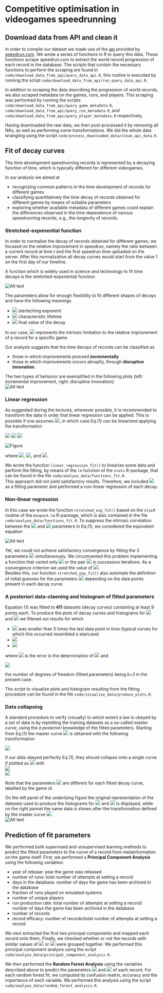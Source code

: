 # Competitive optimisation in videogames speedrunning

## Download data from API and clean it

In order to compile our dataset we made use of the [api](https://github.com/speedruncomorg/api) provided by [speedrun.com](https://www.speedrun.com/). We wrote a series of functions in R
to query this data. These functions scrape speedrun.com to extract the world record progression of each record in the database. The scripts that contain the necessary functions to perform the scraping are found in `code/download_data_from_api/query_data_api.R`, this routine is executed by running the script `code/download_data_from_api/run_query_data_api.R`.

In addition to scraping the data describing the progression of world records, we also scraped metadata on the games, runs, and players. This scraping was performed by running the scripts `code/download_data_from_api/query_game_metadata.R`, `code/download_data_from_api/query_run_metadata.R`, and `code/download_data_from_api/query_player_metadata.R` respectively. 

Having downloaded the raw data, we then post-processed it by removing all NAs, as well as performing some transformations. We did the whole data wrangling using the script `code/process_downloaded_data/clean_api_data.R`. 


## Fit of decay curves


The time development speedrunning records is represented by a decaying function of time, which is typically different for different videogames.   

In our analysis we aimed at    
* recognizing common patterns in the time development of records for different games   
* classifying quantitatively the time decay of records obtained for different games by means of suitable parameters     
* exploring whether available metadata of different games could explain the differences observed in the time dependence of various speedrunning records, e.g., the longevity of records.      


### Stretched-exponential function

In order to normalize the decay of records obtained for different games, we focused on the relative improvement in speedrun, namely the ratio between a current record at time *t* and the first speedrun time uploaded on the server. After this normalization all decay curves would start from the value 1 on the first day of our timeline. 


A function which is widely used in science and technology to fit time decays is the stretched-exponential function   
<!--
<img src="https://render.githubusercontent.com/render/math?math=f(t)=\left(1-f_\infty\right){\rm e}^{-(t/\tau_0)^\beta}+f_\infty\,\,\,\,\,\,\,\,\,\,\,\, (1)">
-->

![Alt text](https://latex.codecogs.com/png.image?\dpi{110}&space;\bg_white&space;f(t)=\left(1-f_\infty\right)e^{-(t/\tau_0)^\beta}+f_\infty\qquad(1))


The parameters allow for enough flexibility to fit different shapes of decays and have the following meanings 

* <img src="https://render.githubusercontent.com/render/math?math=\beta"> sterteching exponent  
* <img src="https://render.githubusercontent.com/render/math?math=\tau_0">  characteristic lifetime    
* <img src="https://render.githubusercontent.com/render/math?math=f_\infty"> final value of the decay    

In our case, <img src="https://render.githubusercontent.com/render/math?math=f_\infty"> represents the intrinsic limitation to the relative improvement of a record for a specific game. 

Our analysis suggests that the time decays of records can be classified as 

* those in which improvements proceed **incrementally**      
* those in which improvements occurs abruptly, through **disruptive innovation**. 
 
The two types of behavior are exemplified in the following plots (left: incremental improvement, right: disruptive innovation):  
![Alt text](./figures_readme/beta_theo_2_regimes.png)



### Linear regression

As suggested during the lectures, whenever possible, it is recommended to transform the data in order that linear regression can be applied. This is possible if one assumes <img src="https://render.githubusercontent.com/render/math?math=f_\infty=0">, in which case Eq.(1) can be linearized applying the transformation 

<img src="https://render.githubusercontent.com/render/math?math=f(t) = {\rm e}^{-(t/\tau_0)^\beta}">
<img src="https://render.githubusercontent.com/render/math?math=z=\log\left[f(t)\right]= - \left(\frac{t}{\tau_0}\right)^\beta">
<img src="https://render.githubusercontent.com/render/math?math=y=\log\left(-z\right)= \beta \log(t) - \beta\log(\tau_0)">   

![Figure](https://latex.codecogs.com/png.image?\dpi{110}&space;\bg_white&space;y=A+Bx)

where <img src="https://render.githubusercontent.com/render/math?math=x=\log(t)">, <img src="https://render.githubusercontent.com/render/math?math=B=\beta">, and <img src="https://render.githubusercontent.com/render/math?math=A=- \beta\log(\tau_0)">. 

We wrote the function `linear_regression_fit()` to linearize some data and perform the fitting, by means of the `lm` function of the `stats` R-package, that can be found in the file  `code/analyse_data/functions_fit.R`.   
This approach did not yield satisfactory results. Therefore, we included <img src="https://render.githubusercontent.com/render/math?math=f_\infty"> as a fitting parameter and performed a non-linear regression of each decay. 
 

### Non-linear regression

In this case we wrote the function `stretched_exp_fit()` based on the `nlsLM` routine of the `minpack.lm` R-package, which is also contained in the file `code/analyse_data/functions_fit.R`. To suppress the intrinsic correlation between the <img src="https://render.githubusercontent.com/render/math?math=\beta"> and <img src="https://render.githubusercontent.com/render/math?math=\tau_0"> parameters in Eq.(1), we considered the equivalent equation 
<!--
<img src="https://render.githubusercontent.com/render/math?math=f(t)=\left(1-f_\infty\right) {\rm e}^{-\lambda \, t^\beta} + f_\infty">
-->

![Alt text](https://latex.codecogs.com/png.image?\dpi{110}&space;\bg_white&space;f(t)=\left(1-f_\infty\right)e^{-\lambda(t)^\beta}+f_\infty)

Yet, we could not achieve satisfactory convergence by fitting the 3 parameters <img src="https://render.githubusercontent.com/render/math?math=(\beta,\,\lambda,\, f_\infty)"> simultaneously. We circumvented this problem implementing a function that varied only <img src="https://render.githubusercontent.com/render/math?math=\beta"> or the pair  <img src="https://render.githubusercontent.com/render/math?math=(\lambda,\, f_\infty)"> in successive iterations. As a convergence criterion we used the value of <img src="https://render.githubusercontent.com/render/math?math=R^2">.  
Besides this, our function `stretched_exp_fit()` also automate the definition of initial guesses for the parameters <img src="https://render.githubusercontent.com/render/math?math=(\beta,\,\lambda,\, f_\infty)"> depending on the data points present in each decay curve.     


### A posteriori data-claening and histogram of fitted parameters 

Equation (1) was fitted to **411** datasets (decay curves) containing at least 9 points each. 
To produce the plots of decay curves and histograms for 
<img src="https://render.githubusercontent.com/render/math?math=\beta"> and <img src="https://render.githubusercontent.com/render/math?math=\tau0"> we filtered out results for which 

* <img src="https://render.githubusercontent.com/render/math?math=\tau_0"> was smaller than 5 times the last data point in time (typical curves for which this occurred resembled a staircase)  
* <img src="https://render.githubusercontent.com/render/math?math=\delta \tau_0/\tau_0 > 0.4">    
* <img src="https://render.githubusercontent.com/render/math?math=R^2_{\rm adj} < 0.65">        
where <img src="https://render.githubusercontent.com/render/math?math=\delta \tau_0"> is the error in the determination of 
<img src="https://render.githubusercontent.com/render/math?math=\tau_0=\lambda^{-1/\beta}"> and  

<img src="https://render.githubusercontent.com/render/math?math=R^2_{\rm adj} = R^2 - \left(1-R^2\right) \frac{n-k-1}{n-k-1}">     

the number of degrees of freedom (fitted parameters) being *k=3* in the present case. 

The script to visualize plots and histogram resulting from the fitting procedure can be found in the file `code/visualise_data/produce_plots.R`. 

### Data collapsing 

A standard procedure to verify (visually) to which extent a law is obeyed by a set of data is by replotting the training datasets as a so-called *master curve*, using the *a posteriori* knowledge of the fitted parameters. Starting from Eq.(1) the master curve <img src="https://render.githubusercontent.com/render/math?math=F[x]"> is obtained with the following transformation 

<img src="https://render.githubusercontent.com/render/math?math=F\left[\left(\frac{t}{\tau_0}\right)^\beta\right] =\frac{f(t)-f_\infty}{1-f_\infty} = {\rm e}^{-(t/\tau_0)^\beta}">  
                   
If our data obeyed perfectly Eq.(1), they should collapse onto a single curve if plotted as <img src="https://render.githubusercontent.com/render/math?math=y_i \sim x_i"> with   
<img src="https://render.githubusercontent.com/render/math?math=x_i = \left(\frac{t_i}{\tau_0}\right)^\beta">   
<img src="https://render.githubusercontent.com/render/math?math=y_i =\frac{f(t_i)-f_\infty}{1-f_\infty}{\rm e}^{-(t_i/\tau_0)^\beta}">    

Note that the parameters <img src="https://render.githubusercontent.com/render/math?math=(\beta,\,\tau_0,\, f_\infty)"> are different for each fitted decay curve, labelled by the game id. 

On the left panel of the underlying figure the original representation of the datesets used to produce the histograms for <img src="https://render.githubusercontent.com/render/math?math=\beta"> and <img src="https://render.githubusercontent.com/render/math?math=\tau0"> is displayed, while on the right pannel the same data is shown after the transformation defined by the master curve <img src="https://render.githubusercontent.com/render/math?math=F[x]">.          
![Alt text](./figures_readme/collapse_all.png)


## Prediction of fit parameters

We performed both supervised and unsupervised learning methods to predict the fitted parameters to the curve of a record from metainformation on the game itself. First, we performed a **Principal Component Analysis** using the following variables: 

* year of release: year the game was released
* number of runs: total number of attempts at setting a record
* days in the database: number of days the game has been archived in the database
* fraction of runs played on emulated systems
* number of unique players
* run production rate: total number of attempts at setting a record/ number of days the game has been archived in the database
* number of records
* record efficacy: number of records/total number of attempts at setting a record

We next extracted the first two principal components and mapped each record onto them. Finally, we checked whether or not the records with similar values of <img src="https://render.githubusercontent.com/render/math?math=\beta"> or <img src="https://render.githubusercontent.com/render/math?math=\tau0"> were grouped together. We performed this principal component analysis using the script `code/analyse_data/principal_component_analysis.R`.

We then performed the **Random Forest Analysis** using the variables described above to predict the parameters <img src="https://render.githubusercontent.com/render/math?math=\beta"> and <img src="https://render.githubusercontent.com/render/math?math=\tau0"> of each record. For each random forest fit, we computed its confusion matrix, accuracy and the importance of each variable. We performed this analysis using the script `code/analyse_data/random_forest_analysis.R`.

